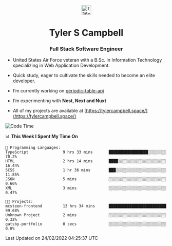 <p align="center">
<a href="https://www.linkedin.com/in/t36campbell" target="blank"><img align="center" src="https://ik.imagekit.io/t36campbell/Portfolio/linkedin.png.original_m8bbGgPh6.png" alt="t36campbell" height="30" width="30" /></a>
</p>
<h1 align="center">Tyler S Campbell</h1>
<h3 align="center">Full Stack Software Engineer</h3>

* United States Air Force veteran with a B.Sc. in Information Technology specializing in Web Application Development. 

* Quick study, eager to cultivate the skills needed to become an elite developer.

* I’m currently working on [periodic-table-api](https://github.com/t36campbell/periodic-table-api)

* I’m experimenting with **Nest, Next and Nuxt**

* All of my projects are available at [https://tylercampbell.space/](https://tylercampbell.space/)

<!--START_SECTION:waka-->
![Code Time](http://img.shields.io/badge/Code%20Time-1%2C440%20hrs%2051%20mins-blue)

📊 **This Week I Spent My Time On** 

```text
💬 Programming Languages: 
TypeScript               9 hrs 33 mins       █████████████████░░░░░░░░   70.2% 
HTML                     2 hrs 14 mins       ████░░░░░░░░░░░░░░░░░░░░░   16.44% 
SCSS                     1 hr 36 mins        ███░░░░░░░░░░░░░░░░░░░░░░   11.85% 
JSON                     5 mins              ░░░░░░░░░░░░░░░░░░░░░░░░░   0.66% 
XML                      3 mins              ░░░░░░░░░░░░░░░░░░░░░░░░░   0.47%

🐱‍💻 Projects: 
mcsteen-frontend         13 hrs 34 mins      █████████████████████████   99.68% 
Unknown Project          2 mins              ░░░░░░░░░░░░░░░░░░░░░░░░░   0.32% 
gatsby-portfolio         0 secs              ░░░░░░░░░░░░░░░░░░░░░░░░░   0.0%

```


 Last Updated on 24/02/2022 04:25:37 UTC
<!--END_SECTION:waka-->
